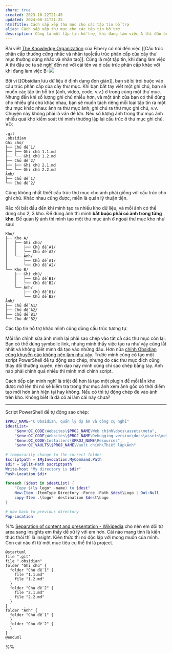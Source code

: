 ```yaml
---
share: true
created: 2023-10-22T21:45
updated: 2024-08-31T21:25
htmlTitle: Cách sắp xếp thư mục cho các tập tin bổ trợ
alias: Cách sắp xếp thư mục cho các tập tin bổ trợ
description: Cùng là một tập tin hỗ trợ, khi đang làm việc A thì đầu óc ta sẽ nghĩ đến nó với cái tên và ở cấu trúc phân cấp khác với khi đang làm việc B. Ngoài ra khi quản lý các tập tin như vậy thì muốn tách chúng ra ngoài kho và để riêng vào một thư mục, trong khi lúc cần dùng thì lại cần để vào trong kho. Nên xử lý việc này thế nào?
---
```

Bài viết [The Knowledge Organization](https://fibery.io/blog/gems/the-knowledge-organization/) của Fibery có nói đến việc [[Cấu trúc phân cấp thường cứng nhắc và nhân tạo|cấu trúc phân cấp của cây thư mục thường cứng nhắc và nhân tạo]]. Cùng là một tập tin, khi đang làm việc A thì đầu óc ta sẽ nghĩ đến nó với cái tên và ở cấu trúc phân cấp khác với khi đang làm việc B:
![](https://fibery.io/blog/static/7bae05409fa1f5c4550c798c2725fe3a/573d3/competing-hierarchies.png) 

Bởi vì [[Obsidian lưu dữ liệu ở định dạng đơn giản]], bạn sẽ bị trói buộc vào cấu trúc phân cấp của cây thư mục. Khi bạn bắt tay viết một ghi chú, bạn sẽ muốn các tập tin hỗ trợ (ảnh, video, code, v.v.) ở trong cùng một thư mục. Nhưng đến khi số lượng ghi chú nhiều hơn, và một ảnh của bạn có thể dùng cho nhiều ghi chú khác nhau, bạn sẽ muốn tách riêng mỗi loại tập tin ra một thư mục khác nhau: ảnh ra thư mục ảnh, ghi chú ra thư mục ghi chú, v.v. Chuyện này không phải là vấn đề lớn. Nếu số lượng ảnh trong thư mục ảnh nhiều quá khó kiểm soát thì mình thường lặp lại cấu trúc ở thư mục ghi chú. VD:
```
.git
.obsidian
Ghi chú/
├── Chủ đề 1/
├── ├── Ghi chú 1.1.md
├── └── Ghi chú 1.2.md
├── Chủ đề 2/
├── ├── Ghi chú 2.1.md
└── └── Ghi chú 2.2.md
Ảnh/
├── Chủ đề 1/
└── Chủ đề 2/
```

Cũng không nhất thiết cấu trúc thư mục cho ảnh phải giống với cấu trúc cho ghi chú. Khác nhau cũng được, miễn là quản lý thuận tiện.

Rắc rối bắt đầu đến khi mình tạo ra nhiều kho dữ liệu, và mỗi ảnh có thể dùng cho 2, 3 kho. Để dùng ảnh thì mình **bắt buộc phải có ảnh trong từng kho**. Để quản lý ảnh thì mình tạo một thư mục ảnh ở ngoài thư mục kho như sau:
```
Kho/
├── Kho A/
│   ├── Ghi chú/
│   │   ├── Chủ đề A1/
│   │   └── Chủ đề A2/
│   └── Ảnh/
│       ├── Chủ đề A1/
│       └── Chủ đề A2/
└── Kho B/
    ├── Ghi chú/
    │   ├── Chủ đề B1/
    │   └── Chủ đề B2/
    └── Ảnh/
        ├── Chủ đề B1/
        └── Chủ đề B2/
Ảnh/
├── Chủ đề A1/
├── Chủ đề A2/
├── Chủ đề B1/
└── Chủ đề B2/
```

Các tập tin hỗ trợ khác mình cũng dùng cấu trúc tương tự.

Mỗi lần chỉnh sửa ảnh mình lại phải sao chép vào tất cả các thư mục còn lại. Bạn có thể dùng symbolic link, nhưng mình thấy việc tạo ra như vậy cũng lắt nhắt và không biết mình đã tạo vào những đâu. Hơn nữa [chính Obsidian cũng khuyến cáo không nên làm như vậy](https://help.obsidian.md/Files+and+folders/Symbolic+links+and+junctions "Symbolic links and junctions - Obsidian Help"). Trước mình cũng có tạo một script PowerShell để tự động sao chép, nhưng do các thư mục đích cũng thay đổi thường xuyên, nên dạo này mình cũng chỉ sao chép bằng tay. Ảnh nào phải chỉnh quá nhiều thì mình mới chỉnh script. 

Cách tiếp cận mình nghĩ là triệt để hơn là tạo một plugin để mỗi lần kho được mở lên thì nó sẽ kiểm tra trong thư mục ảnh xem ảnh gốc có thời điểm tạo mới hơn ảnh hiện tại hay không. Nếu có thì tự động chép đè vào ảnh trên kho. Không biết là đã có ai làm cái này chưa?

---
Script PowerShell để tự động sao chép:
```PowerShell
$PROJ_NAME="C Obsidian, quản lý dự án và công cụ nghĩ" 
$destList=
    "$env:QC_CODE\Websites\$PROJ_NAME\Web chính\docs\assets\meta",
    "$env:QC_CODE\Websites\$PROJ_NAME\Debugging version\docs\assets\meta",
    "$env:QC_CODE\Installers\$PROJ_NAME\Resources",
    "$env:QC_VAULTS\$PROJ_NAME\Vault chính\Thiết lập\Ảnh"
    
# temporarily change to the correct folder
$scriptpath = $MyInvocation.MyCommand.Path
$dir = Split-Path $scriptpath
Write-host "My directory is $dir"
Push-Location $dir
    
foreach ($dest in $destList) {
    "Copy $(ls logo* -name) to $dest" 
    New-Item -ItemType Directory -Force -Path $dest\Logo | Out-Null
    copy-Item .\logo* -destination $dest\Logo
}

# now back to previous directory
Pop-Location
```

%% 
[Separation of content and presentation - Wikipedia](https://en.wikipedia.org/wiki/Separation_of_content_and_presentation)
cho nên em đổi từ area sang insights em thấy dễ xử lý với em hơn. Cái nào mang tính là kiến thức thôi thì là insight. Kiến thức thì nó độc lập với mong muốn của mình. Còn cái nào đi từ một mục tiêu cụ thể thì là project.
```plantuml
@startuml
file ".git" 
file ".obsidian" 
folder "Ghi chú" {
  folder "Chủ đề 1" {
    file "1.1.md" 
    file "1.2.md" 
  }
  folder "Chủ đề 2" {
    file "2.1.md" 
    file "2.2.md"     
  }
}
folder "Ảnh" {
  folder "Chủ đề 1" {
  }
  folder "Chủ đề 2" {
  }
}
@enduml
```
%%